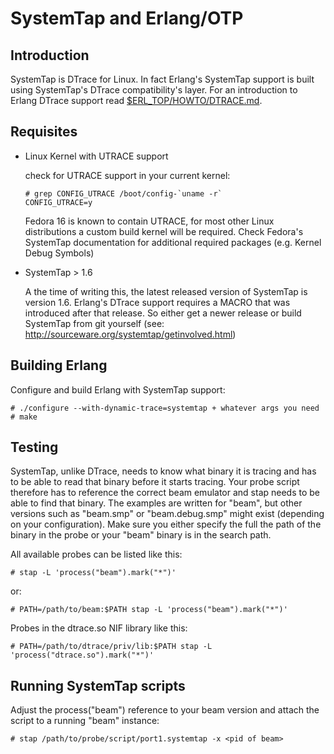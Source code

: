 <!--
%%
%% %CopyrightBegin%
%%
%% SPDX-License-Identifier: Apache-2.0
%%
%% Copyright Ericsson AB 2025. All Rights Reserved.
%%
%% Licensed under the Apache License, Version 2.0 (the "License");
%% you may not use this file except in compliance with the License.
%% You may obtain a copy of the License at
%%
%%     http://www.apache.org/licenses/LICENSE-2.0
%%
%% Unless required by applicable law or agreed to in writing, software
%% distributed under the License is distributed on an "AS IS" BASIS,
%% WITHOUT WARRANTIES OR CONDITIONS OF ANY KIND, either express or implied.
%% See the License for the specific language governing permissions and
%% limitations under the License.
%%
%% %CopyrightEnd%
-->

SystemTap and Erlang/OTP
========================

Introduction
------------

SystemTap is DTrace for Linux. In fact Erlang's SystemTap support
is built using SystemTap's DTrace compatibility's layer. For an
introduction to Erlang DTrace support read [$ERL_TOP/HOWTO/DTRACE.md][].

Requisites
----------

*   Linux Kernel with UTRACE support
    
    check for UTRACE support in your current kernel:

        # grep CONFIG_UTRACE /boot/config-`uname -r`
        CONFIG_UTRACE=y

    Fedora 16 is known to contain UTRACE, for most other Linux distributions
    a custom build kernel will be required.
    Check Fedora's SystemTap documentation for additional required packages
    (e.g. Kernel Debug Symbols)

*   SystemTap > 1.6
  
    A the time of writing this, the latest released version of SystemTap is
    version 1.6. Erlang's DTrace support requires a MACRO that was introduced
    after that release. So either get a newer release or build SystemTap from
    git yourself (see: http://sourceware.org/systemtap/getinvolved.html)

Building Erlang
---------------

Configure and build Erlang with SystemTap support:

    # ./configure --with-dynamic-trace=systemtap + whatever args you need
    # make

Testing
-------

SystemTap, unlike DTrace, needs to know what binary it is tracing and has to
be able to read that binary before it starts tracing. Your probe script
therefore has to reference the correct beam emulator and stap needs to be able
to find that binary.
The examples are written for "beam", but other versions such as "beam.smp" or
"beam.debug.smp" might exist (depending on your configuration). Make sure you
either specify the full the path of the binary in the probe or your "beam"
binary is in the search path.

All available probes can be listed like this:

    # stap -L 'process("beam").mark("*")'

or:

    # PATH=/path/to/beam:$PATH stap -L 'process("beam").mark("*")'


Probes in the dtrace.so NIF library like this:

    # PATH=/path/to/dtrace/priv/lib:$PATH stap -L 'process("dtrace.so").mark("*")'

Running SystemTap scripts
-------------------------

Adjust the process("beam") reference to your beam version and attach the script
to a running "beam" instance:

    # stap /path/to/probe/script/port1.systemtap -x <pid of beam>


   [$ERL_TOP/HOWTO/DTRACE.md]: DTRACE.md
